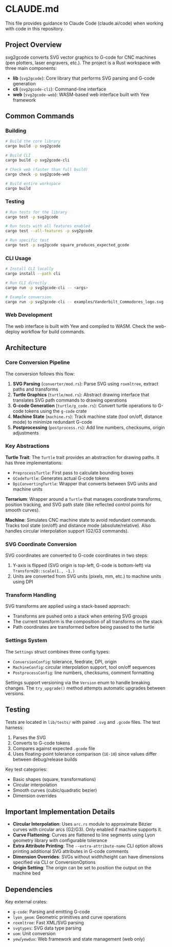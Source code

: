 # CLAUDE.md

This file provides guidance to Claude Code (claude.ai/code) when working with code in this repository.

## Project Overview

svg2gcode converts SVG vector graphics to G-code for CNC machines (pen plotters, laser engravers, etc.). The project is a Rust workspace with three main components:
- **lib** (`svg2gcode`): Core library that performs SVG parsing and G-code generation
- **cli** (`svg2gcode-cli`): Command-line interface
- **web** (`svg2gcode-web`): WASM-based web interface built with Yew framework

## Common Commands

### Building
```bash
# Build the core library
cargo build -p svg2gcode

# Build CLI
cargo build -p svg2gcode-cli

# Check web (faster than full build)
cargo check -p svg2gcode-web

# Build entire workspace
cargo build
```

### Testing
```bash
# Run tests for the library
cargo test -p svg2gcode

# Run tests with all features enabled
cargo test --all-features -p svg2gcode

# Run specific test
cargo test -p svg2gcode square_produces_expected_gcode
```

### CLI Usage
```bash
# Install CLI locally
cargo install --path cli

# Run CLI directly
cargo run -p svg2gcode-cli -- <args>

# Example conversion
cargo run -p svg2gcode-cli -- examples/Vanderbilt_Commodores_logo.svg --off 'M4' --on 'M5' -o out.gcode
```

### Web Development
The web interface is built with Yew and compiled to WASM. Check the web-deploy workflow for build commands.

## Architecture

### Core Conversion Pipeline

The conversion follows this flow:
1. **SVG Parsing** (`converter/mod.rs`): Parse SVG using `roxmltree`, extract paths and transforms
2. **Turtle Graphics** (`turtle/mod.rs`): Abstract drawing interface that translates SVG path commands to drawing operations
3. **G-code Generation** (`turtle/g_code.rs`): Convert turtle operations to G-code tokens using the `g-code` crate
4. **Machine State** (`machine.rs`): Track machine state (tool on/off, distance mode) to minimize redundant G-code
5. **Postprocessing** (`postprocess.rs`): Add line numbers, checksums, origin adjustments

### Key Abstractions

**Turtle Trait**: The `Turtle` trait provides an abstraction for drawing paths. It has three implementations:
- `PreprocessTurtle`: First pass to calculate bounding boxes
- `GCodeTurtle`: Generates actual G-code tokens
- `DpiConvertingTurtle`: Wrapper that converts between SVG units and machine units

**Terrarium**: Wrapper around a `Turtle` that manages coordinate transforms, position tracking, and SVG path state (like reflected control points for smooth curves).

**Machine**: Simulates CNC machine state to avoid redundant commands. Tracks tool state (on/off) and distance mode (absolute/relative). Also handles circular interpolation support (G2/G3 commands).

### SVG Coordinate Conversion

SVG coordinates are converted to G-code coordinates in two steps:
1. Y-axis is flipped (SVG origin is top-left, G-code is bottom-left) via `Transform2D::scale(1., -1.)`
2. Units are converted from SVG units (pixels, mm, etc.) to machine units using DPI

### Transform Handling

SVG transforms are applied using a stack-based approach:
- Transforms are pushed onto a stack when entering SVG groups
- The current transform is the composition of all transforms on the stack
- Path coordinates are transformed before being passed to the turtle

### Settings System

The `Settings` struct combines three config types:
- `ConversionConfig`: tolerance, feedrate, DPI, origin
- `MachineConfig`: circular interpolation support, tool on/off sequences
- `PostprocessConfig`: line numbers, checksums, comment formatting

Settings support versioning via the `Version` enum to handle breaking changes. The `try_upgrade()` method attempts automatic upgrades between versions.

## Testing

Tests are located in `lib/tests/` with paired `.svg` and `.gcode` files. The test harness:
1. Parses the SVG
2. Converts to G-code tokens
3. Compares against expected `.gcode` file
4. Uses floating-point tolerance comparison (`1E-10`) since values differ between debug/release builds

Key test categories:
- Basic shapes (square, transformations)
- Circular interpolation
- Smooth curves (cubic/quadratic bezier)
- Dimension overrides

## Important Implementation Details

- **Circular Interpolation**: Uses `arc.rs` module to approximate Bézier curves with circular arcs (G2/G3). Only enabled if machine supports it.
- **Curve Flattening**: Curves are flattened to line segments using Lyon geometry library with configurable tolerance
- **Extra Attribute Printing**: The `--extra-attribute-name` CLI option allows printing additional SVG attributes in G-code comments
- **Dimension Overrides**: SVGs without width/height can have dimensions specified via CLI or ConversionOptions
- **Origin Setting**: The origin can be set to position the output on the machine bed

## Dependencies

Key external crates:
- `g-code`: Parsing and emitting G-code
- `lyon_geom`: Geometric primitives and curve operations
- `roxmltree`: Fast XML/SVG parsing
- `svgtypes`: SVG data type parsing
- `uom`: Unit conversion
- `yew`/`yewdux`: Web framework and state management (web only)